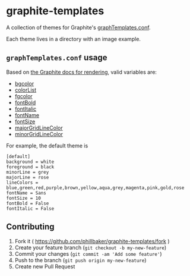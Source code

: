 graphite-templates
==================

A collection of themes for Graphite's [graphTemplates.conf](https://github.com/graphite-project/graphite-web/blob/master/conf/graphTemplates.conf.example).

Each theme lives in a directory with an image example.

## `graphTemplates.conf` usage

Based on [the Graphite docs for rendering](http://graphite.readthedocs.org/en/latest/render_api.html), valid variables are:
* [bgcolor](http://graphite.readthedocs.org/en/latest/render_api.html#bgcolor)
* [colorList](http://graphite.readthedocs.org/en/latest/render_api.html#colorlist)
* [fgcolor](http://graphite.readthedocs.org/en/latest/render_api.html#fgcolor)
* [fontBold](http://graphite.readthedocs.org/en/latest/render_api.html#fontbold)
* [fontItalic](http://graphite.readthedocs.org/en/latest/render_api.html#fontitalic)
* [fontName](http://graphite.readthedocs.org/en/latest/render_api.html#fontname)
* [fontSize](http://graphite.readthedocs.org/en/latest/render_api.html#fontsize)
* [majorGridLineColor](http://graphite.readthedocs.org/en/latest/render_api.html#majorgridlinecolor)
* [minorGridLineColor](http://graphite.readthedocs.org/en/latest/render_api.html#minorgridlinecolor)

For example, the default theme is
```
[default]
background = white
foreground = black
minorLine = grey
majorLine = rose
lineColors = blue,green,red,purple,brown,yellow,aqua,grey,magenta,pink,gold,rose
fontName = Sans
fontSize = 10
fontBold = False
fontItalic = False
```

## Contributing

1. Fork it ( https://github.com/phillbaker/graphite-templates/fork )
2. Create your feature branch (`git checkout -b my-new-feature`)
3. Commit your changes (`git commit -am 'Add some feature'`)
4. Push to the branch (`git push origin my-new-feature`)
5. Create new Pull Request
